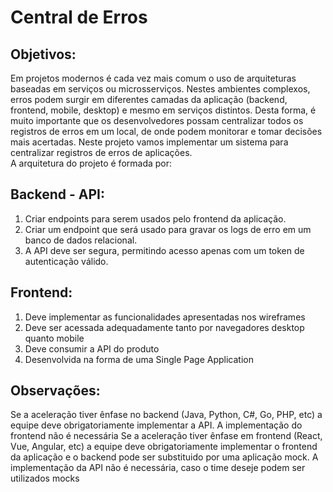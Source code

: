 # Central de Erros
## Objetivos:
Em projetos modernos é cada vez mais comum o uso de arquiteturas baseadas em serviços ou microsserviços. Nestes ambientes complexos, erros podem surgir em diferentes camadas da aplicação (backend, frontend, mobile, desktop) e mesmo em serviços distintos. Desta forma, é muito importante que os desenvolvedores possam centralizar todos os registros de erros em um local, de onde podem monitorar e tomar decisões mais acertadas. Neste projeto vamos implementar um sistema para centralizar registros de erros de aplicações.<br>
A arquitetura do projeto é formada por:
## Backend - API:
1. Criar endpoints para serem usados pelo frontend da aplicação.
2. Criar um endpoint que será usado para gravar os logs de erro em um banco de dados relacional.
3. A API deve ser segura, permitindo acesso apenas com um token de autenticação válido.
## Frontend:
1. Deve implementar as funcionalidades apresentadas nos wireframes
2. Deve ser acessada adequadamente tanto por navegadores desktop quanto mobile
3. Deve consumir a API do produto
4. Desenvolvida na forma de uma Single Page Application
## Observações:
Se a aceleração tiver ênfase no backend (Java, Python, C#, Go, PHP, etc) a equipe deve obrigatoriamente implementar a API. A implementação do frontend não é necessária
Se a aceleração tiver ênfase em frontend (React, Vue, Angular, etc) a equipe deve obrigatoriamente implementar o frontend da aplicação e o backend pode ser substituido por uma aplicação mock. A implementação da API não é necessária, caso o time deseje podem ser utilizados mocks


